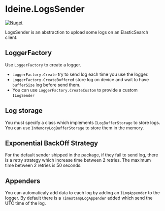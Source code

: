 # Ideine.LogsSender 

[![Nuget](https://img.shields.io/nuget/v/Ideine.LogsSender)](https://www.nuget.org/packages/Ideine.LogsSender/)


LogsSender is an abstraction to upload some logs on an ElasticSearch client.

## LoggerFactory

Use `LoggerFactory` to create a logger.
  - `LoggerFactory.Create` try to send log each time you use the logger.
  - `LoggerFactory.CreateBuffered` store log on device and wait to have `bufferSize` log before send them.
  - You can use `LoggerFactory.CreateCustom` to provide a custom `ILogSender`

## Log storage

You must specify a class which implements `ILogBufferStorage` to store logs. You can use `InMemoryLogBufferStorage` to store them in the memory.

## Exponential BackOff Strategy

For the default sender shipped in the package, if they fail to send log, there is a retry strategy which increase time between 2 retries. The maximum time between 2 retries is 50 seconds.

## Appenders

You can automaticaly add data to each log by adding an `ILogAppender` to the logger. By default there is a `TimestampLogAppender` added which send the UTC time of the log.
